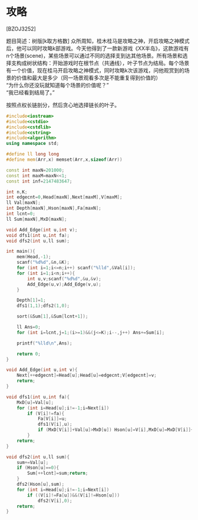 # 攻略
[BZOJ3252]

题目简述：树版[k取方格数]
众所周知，桂木桂马是攻略之神，开启攻略之神模式后，他可以同时攻略k部游戏。今天他得到了一款新游戏《XX半岛》，这款游戏有n个场景(scene)，某些场景可以通过不同的选择支到达其他场景。所有场景和选择支构成树状结构：开始游戏时在根节点（共通线），叶子节点为结局。每个场景有一个价值，现在桂马开启攻略之神模式，同时攻略k次该游戏，问他观赏到的场景的价值和最大是多少（同一场景观看多次是不能重复得到价值的）  
“为什么你还没玩就知道每个场景的价值呢？”  
“我已经看到结局了。”

按照点权长链剖分，然后贪心地选择链长的叶子。

```cpp
#include<iostream>
#include<cstdio>
#include<cstdlib>
#include<cstring>
#include<algorithm>
using namespace std;

#define ll long long
#define mem(Arr,x) memset(Arr,x,sizeof(Arr))

const int maxN=201000;
const int maxM=maxN<<1;
const int inf=2147483647;

int n,K;
int edgecnt=0,Head[maxN],Next[maxM],V[maxM];
ll Val[maxN];
int Depth[maxN],Hson[maxN],Fa[maxN];
int lcnt=0;
ll Sum[maxN],MxD[maxN];

void Add_Edge(int u,int v);
void dfs1(int u,int fa);
void dfs2(int u,ll sum);

int main(){
	mem(Head,-1);
	scanf("%d%d",&n,&K);
	for (int i=1;i<=n;i++) scanf("%lld",&Val[i]);
	for (int i=1;i<n;i++){
		int u,v;scanf("%d%d",&u,&v);
		Add_Edge(u,v);Add_Edge(v,u);
	}

	Depth[1]=1;
	dfs1(1,1);dfs2(1,0);

	sort(&Sum[1],&Sum[lcnt+1]);

	ll Ans=0;
	for (int i=lcnt,j=1;(i>=1)&&(j<=K);i--,j++) Ans+=Sum[i];

	printf("%lld\n",Ans);

	return 0;
}

void Add_Edge(int u,int v){
	Next[++edgecnt]=Head[u];Head[u]=edgecnt;V[edgecnt]=v;
	return;
}

void dfs1(int u,int fa){
	MxD[u]=Val[u];
	for (int i=Head[u];i!=-1;i=Next[i])
		if (V[i]!=fa){
			Fa[V[i]]=u;
			dfs1(V[i],u);
			if (MxD[V[i]]+Val[u]>MxD[u]) Hson[u]=V[i],MxD[u]=MxD[V[i]]+Val[u];
		}
	return;
}

void dfs2(int u,ll sum){
	sum+=Val[u];
	if (Hson[u]==0){
		Sum[++lcnt]=sum;return;
	}
	dfs2(Hson[u],sum);
	for (int i=Head[u];i!=-1;i=Next[i])
		if ((V[i]!=Fa[u])&&(V[i]!=Hson[u]))
			dfs2(V[i],0);
	return;
}
```